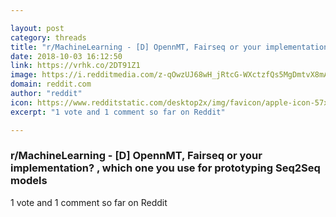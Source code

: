 ```yaml
---

layout: post
category: threads
title: "r/MachineLearning - [D] OpennMT, Fairseq or your implementation? , which one you use for prototyping Seq2Seq models"
date: 2018-10-03 16:12:50
link: https://vrhk.co/2DT91Z1
image: https://i.redditmedia.com/z-qOwzUJ68wH_jRtcG-WXctzfQs5MgDmtvX8mAAXOfU.jpg?s=8a450747ce24c93e388d2292dc68cda4
domain: reddit.com
author: "reddit"
icon: https://www.redditstatic.com/desktop2x/img/favicon/apple-icon-57x57.png
excerpt: "1 vote and 1 comment so far on Reddit"

---
```


### r/MachineLearning - [D] OpennMT, Fairseq or your implementation? , which one you use for prototyping Seq2Seq models

1 vote and 1 comment so far on Reddit